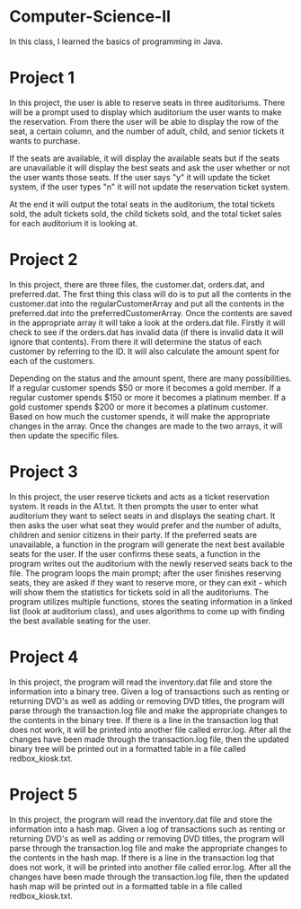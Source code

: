 # Computer-Science-II

In this class, I learned the basics of programming in Java.

# Project 1

In this project, the user is able to reserve seats in three auditoriums. There will be a prompt used to display which
auditorium the user wants to make the reservation. From there the user will be able to display the row of the seat, a
certain column, and the number of adult, child, and senior tickets it wants to purchase.

If the seats are available, it will display the available seats but if the seats are unavailable it will display the
best seats and ask the user whether or not the user wants those seats. If the user says "y" it will update the ticket
system, if the user types "n" it will not update the reservation ticket system.

At the end it will output the total seats in the auditorium, the total tickets sold, the adult tickets sold, the child
tickets sold, and the total ticket sales for each auditorium it is looking at.

# Project 2

In this project, there are three files, the customer.dat, orders.dat,  and preferred.dat. The first thing this class will
do is to put all the contents in the customer.dat into the regularCustomerArray and put all the contents in the
preferred.dat into the preferredCustomerArray. Once the contents are saved in the appropriate array it will take a look
at the orders.dat file. Firstly it will check to see if the orders.dat has invalid data (if there is invalid data it will
ignore that contents). From there it will determine the status of each customer by referring to the ID. It will also
calculate the amount spent for each of the customers.

Depending on the status and the amount spent, there are many possibilities. If a regular customer spends $50 or more it
becomes a gold member. If a regular customer spends $150 or more it becomes a platinum member. If a gold customer
spends $200 or more it becomes a platinum customer. Based on how much the customer spends, it will make the appropriate
changes in the array. Once the changes are made to the two arrays, it will then update the specific files.

# Project 3

In this project, the user reserve tickets and acts as a ticket reservation system. It reads in the
A1.txt. It then prompts the user to enter what auditorium they want to select seats in and displays the seating chart. It then asks the user what seat they would prefer and the number of adults, children and senior citizens in their party. If the preferred seats are unavailable, a function in the program will generate the next best available seats for the user. If the user confirms these seats, a function in the program writes out the auditorium with the newly reserved seats back to the file. The program loops the main prompt; after the user finishes reserving seats, they are asked if they want to reserve more, or they can exit - which will show them the statistics for tickets sold in all the auditoriums. The program utilizes multiple functions, stores the seating information in a linked list (look at auditorium class), and uses algorithms to come up with finding the best available seating for the user.

# Project 4

In this project, the program will read the inventory.dat file and store the information into a binary tree. Given a log of transactions such as renting or returning DVD's as well as adding or removing DVD titles, the program will parse through the transaction.log file and make the appropriate changes to the contents in the binary tree. If there is a line in the transaction log that does not work, it will be printed into another file called error.log. After all the changes have been made through the transaction.log file, then the updated binary tree will be printed out in a formatted table in a file called redbox_kiosk.txt. 

# Project 5

In this project, the program will read the inventory.dat file and store the information into a hash map. Given a log of transactions such as renting or returning DVD's as well as adding or removing DVD titles, the program will parse through the transaction.log file and make the appropriate changes to the contents in the hash map. If there is a line in the transaction log that does not work, it will be printed into another file called error.log. After all the changes have been made through the transaction.log file, then the updated hash map will be printed out in a formatted table in a file called redbox_kiosk.txt. 

